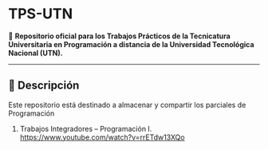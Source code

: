 # TPS-UTN

📌 **Repositorio oficial para los Trabajos Prácticos de la Tecnicatura Universitaria en Programación a distancia de la Universidad Tecnológica Nacional (UTN).**

---

## 📌 Descripción

Este repositorio está destinado a almacenar y compartir los parciales de Programación

1. Trabajos Integradores – Programación I. https://www.youtube.com/watch?v=rrETdw13XQo